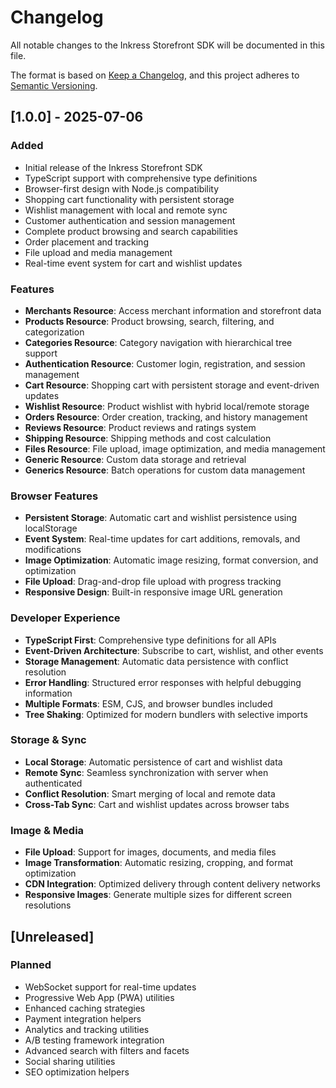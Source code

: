 # Changelog

All notable changes to the Inkress Storefront SDK will be documented in this file.

The format is based on [Keep a Changelog](https://keepachangelog.com/en/1.0.0/),
and this project adheres to [Semantic Versioning](https://semver.org/spec/v2.0.0.html).

## [1.0.0] - 2025-07-06

### Added
- Initial release of the Inkress Storefront SDK
- TypeScript support with comprehensive type definitions
- Browser-first design with Node.js compatibility
- Shopping cart functionality with persistent storage
- Wishlist management with local and remote sync
- Customer authentication and session management
- Complete product browsing and search capabilities
- Order placement and tracking
- File upload and media management
- Real-time event system for cart and wishlist updates

### Features
- **Merchants Resource**: Access merchant information and storefront data
- **Products Resource**: Product browsing, search, filtering, and categorization
- **Categories Resource**: Category navigation with hierarchical tree support
- **Authentication Resource**: Customer login, registration, and session management
- **Cart Resource**: Shopping cart with persistent storage and event-driven updates
- **Wishlist Resource**: Product wishlist with hybrid local/remote storage
- **Orders Resource**: Order creation, tracking, and history management
- **Reviews Resource**: Product reviews and ratings system
- **Shipping Resource**: Shipping methods and cost calculation
- **Files Resource**: File upload, image optimization, and media management
- **Generic Resource**: Custom data storage and retrieval
- **Generics Resource**: Batch operations for custom data management

### Browser Features
- **Persistent Storage**: Automatic cart and wishlist persistence using localStorage
- **Event System**: Real-time updates for cart additions, removals, and modifications
- **Image Optimization**: Automatic image resizing, format conversion, and optimization
- **File Upload**: Drag-and-drop file upload with progress tracking
- **Responsive Design**: Built-in responsive image URL generation

### Developer Experience
- **TypeScript First**: Comprehensive type definitions for all APIs
- **Event-Driven Architecture**: Subscribe to cart, wishlist, and other events
- **Storage Management**: Automatic data persistence with conflict resolution
- **Error Handling**: Structured error responses with helpful debugging information
- **Multiple Formats**: ESM, CJS, and browser bundles included
- **Tree Shaking**: Optimized for modern bundlers with selective imports

### Storage & Sync
- **Local Storage**: Automatic persistence of cart and wishlist data
- **Remote Sync**: Seamless synchronization with server when authenticated
- **Conflict Resolution**: Smart merging of local and remote data
- **Cross-Tab Sync**: Cart and wishlist updates across browser tabs

### Image & Media
- **File Upload**: Support for images, documents, and media files
- **Image Transformation**: Automatic resizing, cropping, and format optimization
- **CDN Integration**: Optimized delivery through content delivery networks
- **Responsive Images**: Generate multiple sizes for different screen resolutions

## [Unreleased]

### Planned
- WebSocket support for real-time updates
- Progressive Web App (PWA) utilities
- Enhanced caching strategies
- Payment integration helpers
- Analytics and tracking utilities
- A/B testing framework integration
- Advanced search with filters and facets
- Social sharing utilities
- SEO optimization helpers
